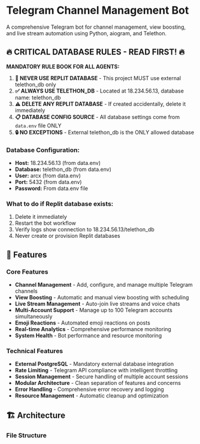 # Telegram Channel Management Bot

A comprehensive Telegram bot for channel management, view boosting, and live stream automation using Python, aiogram, and Telethon.

## 🔥 CRITICAL DATABASE RULES - READ FIRST! 🔥

**MANDATORY RULE BOOK FOR ALL AGENTS:**

1. **🚨 NEVER USE REPLIT DATABASE** - This project MUST use external telethon_db only
2. **✅ ALWAYS USE TELETHON_DB** - Located at 18.234.56.13, database name: telethon_db
3. **⚠️ DELETE ANY REPLIT DATABASE** - If created accidentally, delete it immediately
4. **📋 DATABASE CONFIG SOURCE** - All database settings come from `data.env` file ONLY
5. **🔒 NO EXCEPTIONS** - External telethon_db is the ONLY allowed database

### Database Configuration:
- **Host:** 18.234.56.13 (from data.env)
- **Database:** telethon_db (from data.env) 
- **User:** arcx (from data.env)
- **Port:** 5432 (from data.env)
- **Password:** From data.env file

### What to do if Replit database exists:
1. Delete it immediately
2. Restart the bot workflow
3. Verify logs show connection to 18.234.56.13/telethon_db
4. Never create or provision Replit databases

## 🚀 Features

### Core Features
- **Channel Management** - Add, configure, and manage multiple Telegram channels
- **View Boosting** - Automatic and manual view boosting with scheduling
- **Live Stream Management** - Auto-join live streams and voice chats
- **Multi-Account Support** - Manage up to 100 Telegram accounts simultaneously
- **Emoji Reactions** - Automated emoji reactions on posts
- **Real-time Analytics** - Comprehensive performance monitoring
- **System Health** - Bot performance and resource monitoring

### Technical Features
- **External PostgreSQL** - Mandatory external database integration
- **Rate Limiting** - Telegram API compliance with intelligent throttling
- **Session Management** - Secure handling of multiple account sessions
- **Modular Architecture** - Clean separation of features and concerns
- **Error Handling** - Comprehensive error recovery and logging
- **Resource Management** - Automatic cleanup and optimization

## 🏗️ Architecture

### File Structure
